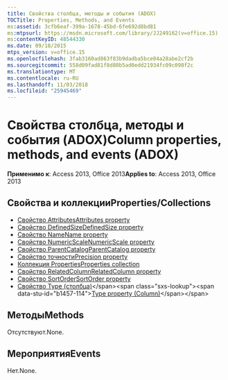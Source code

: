 ```yaml
---
title: Свойства столбца, методы и события (ADOX)
TOCTitle: Properties, Methods, and Events
ms:assetid: 3cfb6eaf-399a-1678-45bd-6fe692d8bd81
ms:mtpsurl: https://msdn.microsoft.com/library/JJ249162(v=office.15)
ms:contentKeyID: 48544330
ms.date: 09/18/2015
mtps_version: v=office.15
ms.openlocfilehash: 3fab3160ad863f83b9dadba5bce04a28abe2cf2b
ms.sourcegitcommit: 558d09fad81f8d80b5ad0edd21934fc09c098f2c
ms.translationtype: MT
ms.contentlocale: ru-RU
ms.lasthandoff: 11/03/2018
ms.locfileid: "25945469"
---
```

# <a name="column-properties-methods-and-events-adox"></a><span data-ttu-id="b1457-102">Свойства столбца, методы и события (ADOX)</span><span class="sxs-lookup"><span data-stu-id="b1457-102">Column properties, methods, and events (ADOX)</span></span>

<span data-ttu-id="b1457-103">**Применимо к**: Access 2013, Office 2013</span><span class="sxs-lookup"><span data-stu-id="b1457-103">**Applies to**: Access 2013, Office 2013</span></span>


## <a name="propertiescollections"></a><span data-ttu-id="b1457-104">Свойства и коллекции</span><span class="sxs-lookup"><span data-stu-id="b1457-104">Properties/Collections</span></span>

- [<span data-ttu-id="b1457-105">Свойство Attributes</span><span class="sxs-lookup"><span data-stu-id="b1457-105">Attributes property</span></span>](attributes-property-adox.md)
- [<span data-ttu-id="b1457-106">Свойство DefinedSize</span><span class="sxs-lookup"><span data-stu-id="b1457-106">DefinedSize property</span></span>](definedsize-property-adox.md)
- [<span data-ttu-id="b1457-107">Свойство Name</span><span class="sxs-lookup"><span data-stu-id="b1457-107">Name property</span></span>](name-property-adox.md)
- [<span data-ttu-id="b1457-108">Свойство NumericScale</span><span class="sxs-lookup"><span data-stu-id="b1457-108">NumericScale property</span></span>](numericscale-property-adox.md)
- [<span data-ttu-id="b1457-109">Свойство ParentCatalog</span><span class="sxs-lookup"><span data-stu-id="b1457-109">ParentCatalog property</span></span>](parentcatalog-property-adox.md)
- [<span data-ttu-id="b1457-110">Свойство точности</span><span class="sxs-lookup"><span data-stu-id="b1457-110">Precision property</span></span>](precision-property-adox.md)
- [<span data-ttu-id="b1457-111">Коллекция Properties</span><span class="sxs-lookup"><span data-stu-id="b1457-111">Properties collection</span></span>](properties-collection-ado.md)
- [<span data-ttu-id="b1457-112">Свойство RelatedColumn</span><span class="sxs-lookup"><span data-stu-id="b1457-112">RelatedColumn property</span></span>](relatedcolumn-property-adox.md)
- [<span data-ttu-id="b1457-113">Свойство SortOrder</span><span class="sxs-lookup"><span data-stu-id="b1457-113">SortOrder property</span></span>](sortorder-property-adox.md)
- <span data-ttu-id="b1457-114">[Свойство Type (столбца)](https://msdn.microsoft.com/library/jj249169\(v=office.15\))</span><span class="sxs-lookup"><span data-stu-id="b1457-114">[Type property (Column)](https://msdn.microsoft.com/library/jj249169\(v=office.15\))</span></span>

## <a name="methods"></a><span data-ttu-id="b1457-115">Методы</span><span class="sxs-lookup"><span data-stu-id="b1457-115">Methods</span></span>

<span data-ttu-id="b1457-116">Отсутствуют.</span><span class="sxs-lookup"><span data-stu-id="b1457-116">None.</span></span>

## <a name="events"></a><span data-ttu-id="b1457-117">Мероприятия</span><span class="sxs-lookup"><span data-stu-id="b1457-117">Events</span></span>

<span data-ttu-id="b1457-118">Нет.</span><span class="sxs-lookup"><span data-stu-id="b1457-118">None.</span></span>

